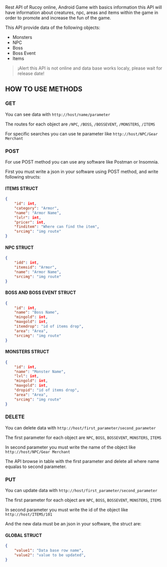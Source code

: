 Rest API of Rucoy online, Android Game with basics information
this API will have information about creatures, npc, areas and items within the game in order to promote and increase the fun of the game.

This API provide data of the following objects:
* Monsters
* NPC
* Boss
* Boss Event
* Items

> ¡Alert this API is not online and data base works localy, please wait for release date!

## HOW TO USE METHODS
### GET
You can see data with ```http://host/name/parameter```

The routes for each object are ```/NPC```, ```/BOSS```, ```/BOSSEVENT```, ```/MONSTERS```, ```/ITEMS```

For specific searches you can use te parameter like ```http://host/NPC/Gear Merchant```

### POST
For use POST method you can use any software like Postman or Insomnia.

First you must write a json in your software using POST method, and write following structs:

#### ITEMS STRUCT
```json
{
    "id": int,
    "category": "Armor",
    "name": "Armor Name",
    "lvlr": int,
    "pricer": int,
    "finditem": "Where can find the item",
    "srcimg": "img route"
}
```

#### NPC STRUCT
```json
{
    "idd": int,
    "itemsid": "Armor",
    "name": "Armor Name",
    "srcimg": "img route"
}
```

#### BOSS AND BOSS EVENT STRUCT
```json
{
    "id": int,
    "name": "Boss Name",
    "mingold": int,
    "maxgold": int,
    "itemdrop": "id of items drop",
    "area": "Area",
    "srcimg": "img route"
}
```

#### MONSTERS STRUCT
```json
{
    "id": int,
    "name": "Monster Name",
    "lvl": int,
    "mingold": int,
    "maxgold": int,
    "dropid": "id of items drop",
    "area": "Area",
    "srcimg": "img route"
}
```

### DELETE
You can delete data with ```http://host/first_parameter/second_parameter```

The first parameter for each object are ```NPC```, ```BOSS```, ```BOSSEVENT```, ```MONSTERS```, ```ITEMS```

In second parameter you must write the name of the object like ```http://host/NPC/Gear Merchant```

The API browse in table with the first parameter and delete all where name equalas to second parameter.

### PUT
You can update data with ```http://host/first_parameter/second_parameter```

The first parameter for each object are ```NPC```, ```BOSS```, ```BOSSEVENT```, ```MONSTERS```, ```ITEMS```

In second parameter you must write the id of the object like ```http://host/ITEMS/101```

And the new data must be an json in your software, the struct are:
#### GLOBAL STRUCT
```json
{
    "value1": "Data base row name",
    "value2": "value to be updated",
}
```
